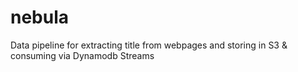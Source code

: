 # nebula
Data pipeline for extracting title from webpages and storing in S3 &amp; consuming via Dynamodb Streams
